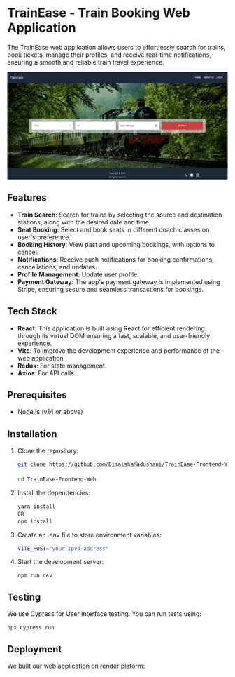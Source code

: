 
# TrainEase - Train Booking Web Application

The TrainEase web application allows users to effortlessly search for trains, book tickets, manage their profiles, and receive real-time notifications, ensuring a smooth and reliable train travel experience.


<div style="display: flex; flex-wrap: wrap; justify-content: space-around;">
    <img src="./src/assets/Home.PNG" alt="Home Screen"/>
</div>

## Features

- **Train Search**: Search for trains by selecting the source and destination stations, along with the desired date and time.
- **Seat Booking**: Select and book seats in different coach classes on user's preference.
- **Booking History**: View past and upcoming bookings, with options to cancel.
- **Notifications**: Receive push notifications for booking confirmations, cancellations, and updates.
- **Profile Management**: Update user profile.
- **Payment Gateway**: The app's payment gateway is implemented using Stripe, ensuring secure and seamless transactions for bookings.


## Tech Stack

- **React**: This application is built using React for efficient rendering through its virtual DOM ensuring a fast, scalable, and user-friendly experience.
- **Vite**: To improve the development experience and performance of the web application.
- **Redux**: For state management.
- **Axios**: For API calls.


## Prerequisites

- Node.js (v14 or above)

## Installation
1. Clone the repository:

    ```bash
   git clone https://github.com/DimalshaMadushani/TrainEase-Frontend-Web.git

   cd TrainEase-Frontend-Web
2. Install the dependencies:

    ```bash
    yarn install
    OR
   npm install
3. Create an .env file to store environment variables:

    ```bash
   VITE_HOST="your-ipv4-address"
4. Start the development server:

    ```
    npm run dev
    ```



## Testing

We use Cypress for User Interface testing. You can run tests using:

```
npx cypress run
```
<!-- We use K6 for load testing the app's functionality. You can run tests using:
```
k6 run script.js
``` -->

## Deployment

We built our web application on render plaform:

<!-- ```
eas build --platform ios/android
``` -->
<!-- ## Contribution

Contributions are welcome! If you find a bug or want to suggest a feature, feel free to open an issue or submit a pull request. -->

